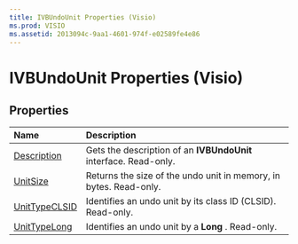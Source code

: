```yaml
---
title: IVBUndoUnit Properties (Visio)
ms.prod: VISIO
ms.assetid: 2013094c-9aa1-4601-974f-e02589fe4e86
---
```



# IVBUndoUnit Properties (Visio)

## Properties



|**Name**|**Description**|
|:-----|:-----|
|[Description](ivbundounit-description-property-visio.md)|Gets the description of an  **IVBUndoUnit** interface. Read-only.|
|[UnitSize](ivbundounit-unitsize-property-visio.md)|Returns the size of the undo unit in memory, in bytes. Read-only.|
|[UnitTypeCLSID](ivbundounit-unittypeclsid-property-visio.md)|Identifies an undo unit by its class ID (CLSID). Read-only.|
|[UnitTypeLong](ivbundounit-unittypelong-property-visio.md)|Identifies an undo unit by a  **Long** . Read-only.|

